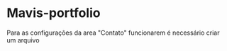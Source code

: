 # Mavis-portfolio

Para as configurações da area "Contato" funcionarem é necessário criar um arquivo
